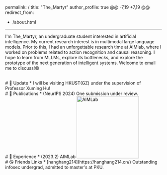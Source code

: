 permalink: /
title: "The_Martyr"
author_profile: true
@@ -7,19 +7,19 @@ redirect_from:
  - /about.html
---

I'm The_Martyr, an undergraduate student interested in artificial intelligence. My current research interest is in multimodal large language models. Prior to this, I had an unforgettable research time at AIMlab, where I worked on problems related to action recognition and causal reasoning. I hope to learn from MLLMs, explore its bottlenecks, and explore the prototype of the next generation of intelligent systems. Welcome to email me to discuss!😄

<br>
# 📅 Update
*  I will be visiting HKUST(GZ) under the supervision of Professor Xuming Hu!

<br>
# 📝 Publications
* (NeurIPS 2024) One submission under review.

<br>
# 📇 Experience
* (2023.2) AIMLab

<img src="/images/AIMLab.jpg" alt="AIMLab" style="width: 200px; height: auto;" />

<br>
# 😘 Friends Links
* [hanghang214](https://hanghang214.cn/) Outstanding infosec undergrad, admitted to master's at PKU.
